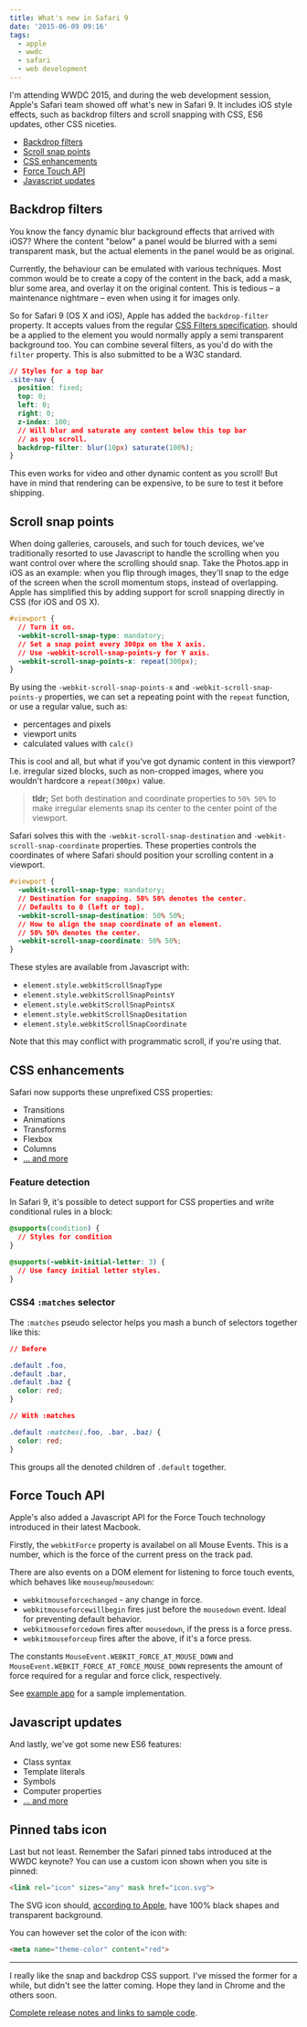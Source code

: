 ```yaml
---
title: What's new in Safari 9
date: '2015-06-09 09:16'
tags:
  - apple
  - wwdc
  - safari
  - web development
---
```


I'm attending WWDC 2015, and during the web development session, Apple's Safari team showed off what's new in Safari 9. It includes iOS style effects, such as backdrop filters and scroll snapping with CSS, ES6 updates, other CSS niceties.

- [Backdrop filters](#backdrop-filters)
- [Scroll snap points](#scroll-snap-points)
- [CSS enhancements](#css-enhancements)
- [Force Touch API](#force-touch-api)
- [Javascript updates](#javascript-updates)

## Backdrop filters

You know the fancy dynamic blur background effects that arrived with iOS7? Where the content "below" a panel would be blurred with a semi transparent mask, but the actual elements in the panel would be as original.

Currently, the behaviour can be emulated with various techniques. Most common would be to create a copy of the content in the back, add a mask, blur some area, and overlay it on the original content. This is tedious – a maintenance nightmare – even when using it for images only.

So for Safari 9 (OS X and iOS), Apple has added the `backdrop-filter` property. It accepts values from the regular [CSS Filters specification](http://dev.w3.org/fxtf/filters/#typedef-filter-function-list). should be a applied to the element you would normally apply a semi transparent background too. You can combine several filters, as you'd do with the `filter` property. This is also submitted to be a W3C standard.

```css
// Styles for a top bar
.site-nav {
  position: fixed;
  top: 0;
  left: 0;
  right: 0;
  z-index: 100;
  // Will blur and saturate any content below this top bar
  // as you scroll.
  backdrop-filter: blur(10px) saturate(100%);
}
```

This even works for video and other dynamic content as you scroll! But have in mind that rendering can be expensive, to be sure to test it before shipping.

## Scroll snap points

When doing galleries, carousels, and such for touch devices, we've traditionally resorted to use Javascript to handle the scrolling when you want control over where the scrolling should snap. Take the Photos.app in iOS as an example: when you flip through images, they'll snap to the edge of the screen when the scroll momentum stops, instead of overlapping. Apple has simplified this by adding support for scroll snapping directly in CSS (for iOS and OS X).

```css
#viewport {
  // Turn it on.
  -webkit-scroll-snap-type: mandatory;
  // Set a snap point every 300px on the X axis. 
  // Use -webkit-scroll-snap-points-y for Y axis.
  -webkit-scroll-snap-points-x: repeat(300px);
}
```

By using the `-webkit-scroll-snap-points-x` and `-webkit-scroll-snap-points-y` properties, we can set a repeating point with the `repeat` function, or use a regular value, such as:

- percentages and pixels
- viewport units
- calculated values with `calc()`

This is cool and all, but what if you've got dynamic content in this viewport? I.e. irregular sized blocks, such as non-cropped images, where you wouldn't hardcore a `repeat(300px)` value.

> **tldr;** Set both destination and coordinate properties to `50% 50%` to make irregular elements snap its center to the center point of the viewport. 

Safari solves this with the `-webkit-scroll-snap-destination` and `-webkit-scroll-snap-coordinate` properties. These properties controls the coordinates of where Safari should position your scrolling content in a viewport.

```css
#viewport {
  -webkit-scroll-snap-type: mandatory;
  // Destination for snapping. 50% 50% denotes the center.
  // Defaults to 0 (left or top).
  -webkit-scroll-snap-destination: 50% 50%;
  // How to align the snap coordinate of an element.
  // 50% 50% denotes the center.
  -webkit-scroll-snap-coordinate: 50% 50%;
}
```

These styles are available from Javascript with:

- `element.style.webkitScrollSnapType`
- `element.style.webkitScrollSnapPointsY`
- `element.style.webkitScrollSnapPointsX`
- `element.style.webkitScrollSnapDesitation`
- `element.style.webkitScrollSnapCoordinate`

Note that this may conflict with programmatic scroll, if you're using that.

## CSS enhancements

Safari now supports these unprefixed CSS properties:

- Transitions
- Animations
- Transforms
- Flexbox
- Columns
- [… and more](https://developer.apple.com/library/prerelease/mac/releasenotes/General/WhatsNewInSafari/Articles/Safari_9.html#//apple_ref/doc/uid/TP40014305-CH9-SW28)

### Feature detection

In Safari 9, it's possible to detect support for CSS properties and write conditional rules in a block:

```css
@supports(condition) {
  // Styles for condition
}
```

```css
@supports(-webkit-initial-letter: 3) {
  // Use fancy initial letter styles.
}
```

### CSS4 `:matches` selector

The `:matches` pseudo selector helps you mash a bunch of selectors together like this:

```css
// Before

.default .foo,
.default .bar,
.default .baz {
  color: red;
}

// With :matches

.default :matches(.foo, .bar, .baz) {
  color: red;
}
```

This groups all the denoted children of `.default` together.

## Force Touch API

Apple's also added a Javascript API for the Force Touch technology introduced in their latest Macbook.

Firstly, the `webkitForce` property is availabel on all Mouse Events. This is a number, which is the force of the current press on the track pad.

There are also events on a DOM element for listening to force touch events, which behaves like `mouseup`/`mousedown`:

- `webkitmouseforcechanged` - any change in force.
- `webkitmouseforcewillbegin` fires just before the `mousedown` event. Ideal for preventing default behavior.
- `webkitmouseforcedown` fires after `mousedown`, if the press is a force press.
- `webkitmouseforceup` fires after the above, if it's a force press.

The constants `MouseEvent.WEBKIT_FORCE_AT_MOUSE_DOWN` and `MouseEvent.WEBKIT_FORCE_AT_FORCE_MOUSE_DOWN` represents the amount of force required for a regular and force click, respectively.

See [example app](https://developer.apple.com/library/prerelease/mac/samplecode/WebKitPhotoBrowser/Listings/scripts_new_scripts_js.html#//apple_ref/doc/uid/TP40016150-scripts_new_scripts_js-DontLinkElementID_9) for a sample implementation.

## Javascript updates

And lastly, we've got some new ES6 features:

- Class syntax
- Template literals
- Symbols
- Computer properties
- [… and more](https://developer.apple.com/library/prerelease/mac/releasenotes/General/WhatsNewInSafari/Articles/Safari_9.html#//apple_ref/doc/uid/TP40014305-CH9-SW27)

## Pinned tabs icon

Last but not least. Remember the Safari pinned tabs introduced at the WWDC keynote? You can use a custom icon shown when you site is pinned:

```html
<link rel="icon" sizes="any" mask href="icon.svg">
```

The SVG icon should, [according to Apple](https://developer.apple.com/library/prerelease/mac/releasenotes/General/WhatsNewInSafari/Articles/Safari_9.html#//apple_ref/doc/uid/TP40014305-CH9-SW20), have 100% black shapes and transparent background.

You can however set the color of the icon with:

```html
<meta name="theme-color" content="red">
```

***

I really like the snap and backdrop CSS support. I've missed the former for a while, but didn't see the latter coming. Hope they land in Chrome and the others soon.

[Complete release notes and links to sample code](https://developer.apple.com/library/prerelease/mac/releasenotes/General/WhatsNewInSafari/Introduction/Introduction.html#//apple_ref/doc/uid/TP40014305-CH1-SW1).
